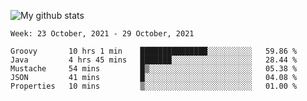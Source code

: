 ![My github stats](https://github-readme-stats.vercel.app/api?username=romvoid95&theme=gruvbox&include_all_commits=true&show_icons=true")

<!--START_SECTION:waka-->
```text
Week: 23 October, 2021 - 29 October, 2021

Groovy       10 hrs 1 min    ███████████████░░░░░░░░░░   59.86 % 
Java         4 hrs 45 mins   ███████░░░░░░░░░░░░░░░░░░   28.44 % 
Mustache     54 mins         █▒░░░░░░░░░░░░░░░░░░░░░░░   05.38 % 
JSON         41 mins         █░░░░░░░░░░░░░░░░░░░░░░░░   04.08 % 
Properties   10 mins         ▒░░░░░░░░░░░░░░░░░░░░░░░░   01.00 % 
```
<!--END_SECTION:waka-->
